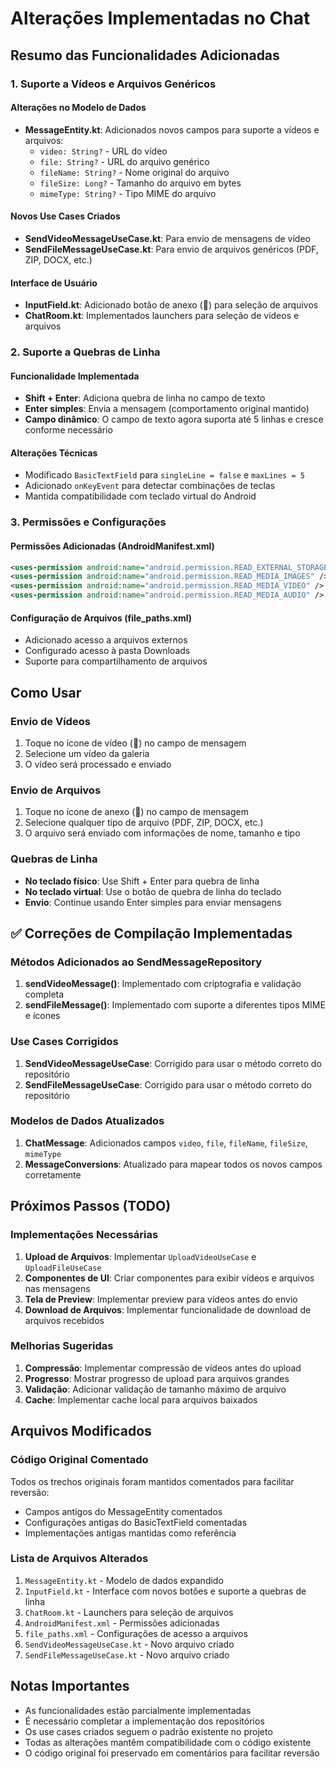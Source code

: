 # Alterações Implementadas no Chat

## Resumo das Funcionalidades Adicionadas

### 1. Suporte a Vídeos e Arquivos Genéricos

#### Alterações no Modelo de Dados
- **MessageEntity.kt**: Adicionados novos campos para suporte a vídeos e arquivos:
  - `video: String?` - URL do vídeo
  - `file: String?` - URL do arquivo genérico
  - `fileName: String?` - Nome original do arquivo
  - `fileSize: Long?` - Tamanho do arquivo em bytes
  - `mimeType: String?` - Tipo MIME do arquivo

#### Novos Use Cases Criados
- **SendVideoMessageUseCase.kt**: Para envio de mensagens de vídeo
- **SendFileMessageUseCase.kt**: Para envio de arquivos genéricos (PDF, ZIP, DOCX, etc.)

#### Interface de Usuário
- **InputField.kt**: Adicionado botão de anexo (📎) para seleção de arquivos
- **ChatRoom.kt**: Implementados launchers para seleção de vídeos e arquivos

### 2. Suporte a Quebras de Linha

#### Funcionalidade Implementada
- **Shift + Enter**: Adiciona quebra de linha no campo de texto
- **Enter simples**: Envia a mensagem (comportamento original mantido)
- **Campo dinâmico**: O campo de texto agora suporta até 5 linhas e cresce conforme necessário

#### Alterações Técnicas
- Modificado `BasicTextField` para `singleLine = false` e `maxLines = 5`
- Adicionado `onKeyEvent` para detectar combinações de teclas
- Mantida compatibilidade com teclado virtual do Android

### 3. Permissões e Configurações

#### Permissões Adicionadas (AndroidManifest.xml)
```xml
<uses-permission android:name="android.permission.READ_EXTERNAL_STORAGE" />
<uses-permission android:name="android.permission.READ_MEDIA_IMAGES" />
<uses-permission android:name="android.permission.READ_MEDIA_VIDEO" />
<uses-permission android:name="android.permission.READ_MEDIA_AUDIO" />
```

#### Configuração de Arquivos (file_paths.xml)
- Adicionado acesso a arquivos externos
- Configurado acesso à pasta Downloads
- Suporte para compartilhamento de arquivos

## Como Usar

### Envio de Vídeos
1. Toque no ícone de vídeo (🎥) no campo de mensagem
2. Selecione um vídeo da galeria
3. O vídeo será processado e enviado

### Envio de Arquivos
1. Toque no ícone de anexo (📎) no campo de mensagem
2. Selecione qualquer tipo de arquivo (PDF, ZIP, DOCX, etc.)
3. O arquivo será enviado com informações de nome, tamanho e tipo

### Quebras de Linha
- **No teclado físico**: Use Shift + Enter para quebra de linha
- **No teclado virtual**: Use o botão de quebra de linha do teclado
- **Envio**: Continue usando Enter simples para enviar mensagens

## ✅ Correções de Compilação Implementadas

### Métodos Adicionados ao SendMessageRepository
1. **sendVideoMessage()**: Implementado com criptografia e validação completa
2. **sendFileMessage()**: Implementado com suporte a diferentes tipos MIME e ícones

### Use Cases Corrigidos
1. **SendVideoMessageUseCase**: Corrigido para usar o método correto do repositório
2. **SendFileMessageUseCase**: Corrigido para usar o método correto do repositório

### Modelos de Dados Atualizados
1. **ChatMessage**: Adicionados campos `video`, `file`, `fileName`, `fileSize`, `mimeType`
2. **MessageConversions**: Atualizado para mapear todos os novos campos corretamente

## Próximos Passos (TODO)

### Implementações Necessárias
1. **Upload de Arquivos**: Implementar `UploadVideoUseCase` e `UploadFileUseCase`
3. **Componentes de UI**: Criar componentes para exibir vídeos e arquivos nas mensagens
4. **Tela de Preview**: Implementar preview para vídeos antes do envio
5. **Download de Arquivos**: Implementar funcionalidade de download de arquivos recebidos

### Melhorias Sugeridas
1. **Compressão**: Implementar compressão de vídeos antes do upload
2. **Progresso**: Mostrar progresso de upload para arquivos grandes
3. **Validação**: Adicionar validação de tamanho máximo de arquivo
4. **Cache**: Implementar cache local para arquivos baixados

## Arquivos Modificados

### Código Original Comentado
Todos os trechos originais foram mantidos comentados para facilitar reversão:
- Campos antigos do MessageEntity comentados
- Configurações antigas do BasicTextField comentadas
- Implementações antigas mantidas como referência

### Lista de Arquivos Alterados
1. `MessageEntity.kt` - Modelo de dados expandido
2. `InputField.kt` - Interface com novos botões e suporte a quebras de linha
3. `ChatRoom.kt` - Launchers para seleção de arquivos
4. `AndroidManifest.xml` - Permissões adicionadas
5. `file_paths.xml` - Configurações de acesso a arquivos
6. `SendVideoMessageUseCase.kt` - Novo arquivo criado
7. `SendFileMessageUseCase.kt` - Novo arquivo criado

## Notas Importantes

- As funcionalidades estão parcialmente implementadas
- É necessário completar a implementação dos repositórios
- Os use cases criados seguem o padrão existente no projeto
- Todas as alterações mantêm compatibilidade com o código existente
- O código original foi preservado em comentários para facilitar reversão